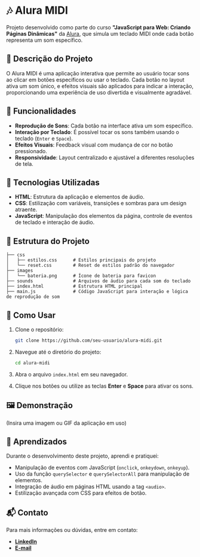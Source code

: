 
# 🎶 Alura MIDI

Projeto desenvolvido como parte do curso **"JavaScript para Web: Criando Páginas Dinâmicas"** da [Alura](https://www.alura.com.br/), que simula um teclado MIDI onde cada botão representa um som específico.

## 📜 Descrição do Projeto

O Alura MIDI é uma aplicação interativa que permite ao usuário tocar sons ao clicar em botões específicos ou usar o teclado. Cada botão no layout ativa um som único, e efeitos visuais são aplicados para indicar a interação, proporcionando uma experiência de uso divertida e visualmente agradável.

## 🎯 Funcionalidades

- **Reprodução de Sons**: Cada botão na interface ativa um som específico.
- **Interação por Teclado**: É possível tocar os sons também usando o teclado (`Enter` e `Space`).
- **Efeitos Visuais**: Feedback visual com mudança de cor no botão pressionado.
- **Responsividade**: Layout centralizado e ajustável a diferentes resoluções de tela.

## 🚀 Tecnologias Utilizadas

- **HTML**: Estrutura da aplicação e elementos de áudio.
- **CSS**: Estilização com variáveis, transições e sombras para um design atraente.
- **JavaScript**: Manipulação dos elementos da página, controle de eventos de teclado e interação de áudio.

## 📂 Estrutura do Projeto

    ├── css
    │   ├── estilos.css      # Estilos principais do projeto
    │   └── reset.css        # Reset de estilos padrão do navegador
    ├── images
    │   └── bateria.png      # Ícone de bateria para favicon
    ├── sounds               # Arquivos de áudio para cada som do teclado
    ├── index.html           # Estrutura HTML principal
    ├── main.js              # Código JavaScript para interação e lógica de reprodução de som

## 🎹 Como Usar

1. Clone o repositório:
   ```bash
   git clone https://github.com/seu-usuario/alura-midi.git
   ```
2. Navegue até o diretório do projeto:
   ```bash
   cd alura-midi
   ```
3. Abra o arquivo `index.html` em seu navegador.

4. Clique nos botões ou utilize as teclas **Enter** e **Space** para ativar os sons.

## 🖼️ Demonstração

(Insira uma imagem ou GIF da aplicação em uso)

## 📝 Aprendizados

Durante o desenvolvimento deste projeto, aprendi e pratiquei:

- Manipulação de eventos com JavaScript (`onclick`, `onkeydown`, `onkeyup`).
- Uso da função `querySelector` e `querySelectorAll` para manipulação de elementos.
- Integração de áudio em páginas HTML usando a tag `<audio>`.
- Estilização avançada com CSS para efeitos de botão.

## 📬 Contato

Para mais informações ou dúvidas, entre em contato:

- [**LinkedIn**](https://www.linkedin.com/in/michael-lfrodrigues/)
- [**E-mail**](mailto:michael.linsk01@gmail.com)
